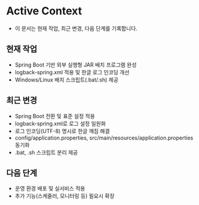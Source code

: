 # Active Context

- 이 문서는 현재 작업, 최근 변경, 다음 단계를 기록합니다.

## 현재 작업
- Spring Boot 기반 외부 실행형 JAR 배치 프로그램 완성
- logback-spring.xml 적용 및 한글 로그 인코딩 개선
- Windows/Linux 배치 스크립트(.bat/.sh) 제공

## 최근 변경
- Spring Boot 전환 및 표준 설정 적용
- logback-spring.xml로 로그 설정 일원화
- 로그 인코딩(UTF-8) 명시로 한글 깨짐 해결
- config/application.properties, src/main/resources/application.properties 동기화
- .bat, .sh 스크립트 분리 제공

## 다음 단계
- 운영 환경 배포 및 실서비스 적용
- 추가 기능(스케줄러, 모니터링 등) 필요시 확장 